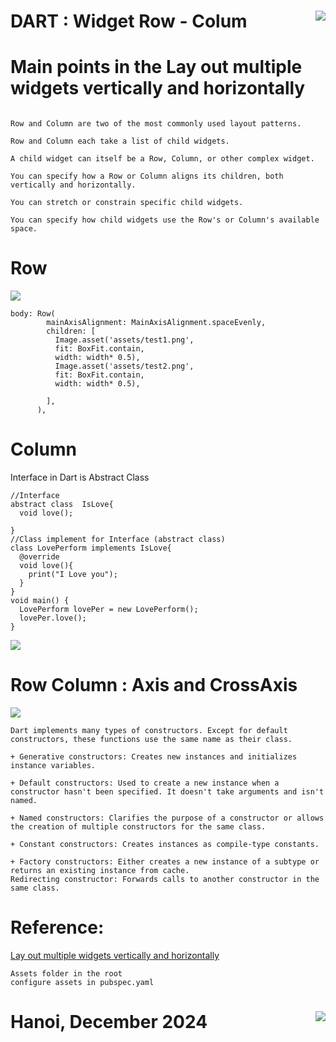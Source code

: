 # DART : Widget Row - Colum <img src='https://nglthu.github.io/flutter_docs/demo/nglthu.png' align='right'> 

# Main points in the Lay out multiple widgets vertically and horizontally

```

Row and Column are two of the most commonly used layout patterns.

Row and Column each take a list of child widgets.

A child widget can itself be a Row, Column, or other complex widget.

You can specify how a Row or Column aligns its children, both vertically and horizontally.

You can stretch or constrain specific child widgets.

You can specify how child widgets use the Row's or Column's available space.

```

# Row
<img src="https://nglthu.github.io/flutter_docs/demo/row.png">

```
body: Row(
        mainAxisAlignment: MainAxisAlignment.spaceEvenly,
        children: [
          Image.asset('assets/test1.png',
          fit: BoxFit.contain,
          width: width* 0.5),
          Image.asset('assets/test2.png',
          fit: BoxFit.contain,
          width: width* 0.5),
          
        ],
      ),
```

# Column
Interface in Dart is Abstract Class
```
//Interface
abstract class  IsLove{
  void love();
  
}
//Class implement for Interface (abstract class)
class LovePerform implements IsLove{
  @override
  void love(){
    print("I Love you");
  }
}
void main() {
  LovePerform lovePer = new LovePerform();
  lovePer.love();
}

```
<img src="https://nglthu.github.io/flutter_docs/demo/row_columndemo.png">


# Row Column : Axis and CrossAxis


<img src="https://nglthu.github.io/flutter_docs/demo/row_colum_axis.png">

```
Dart implements many types of constructors. Except for default constructors, these functions use the same name as their class.

+ Generative constructors: Creates new instances and initializes instance variables.

+ Default constructors: Used to create a new instance when a constructor hasn't been specified. It doesn't take arguments and isn't named.

+ Named constructors: Clarifies the purpose of a constructor or allows the creation of multiple constructors for the same class.

+ Constant constructors: Creates instances as compile-type constants.

+ Factory constructors: Either creates a new instance of a subtype or returns an existing instance from cache.
Redirecting constructor: Forwards calls to another constructor in the same class.
```
# Reference:

[Lay out multiple widgets vertically and horizontally](https://docs.flutter.dev/ui/layout#)

```
Assets folder in the root
configure assets in pubspec.yaml
```




# Hanoi, December 2024 <img src='https://nglthu.github.io/flutter_docs/demo/logo.png' align='right'> 

